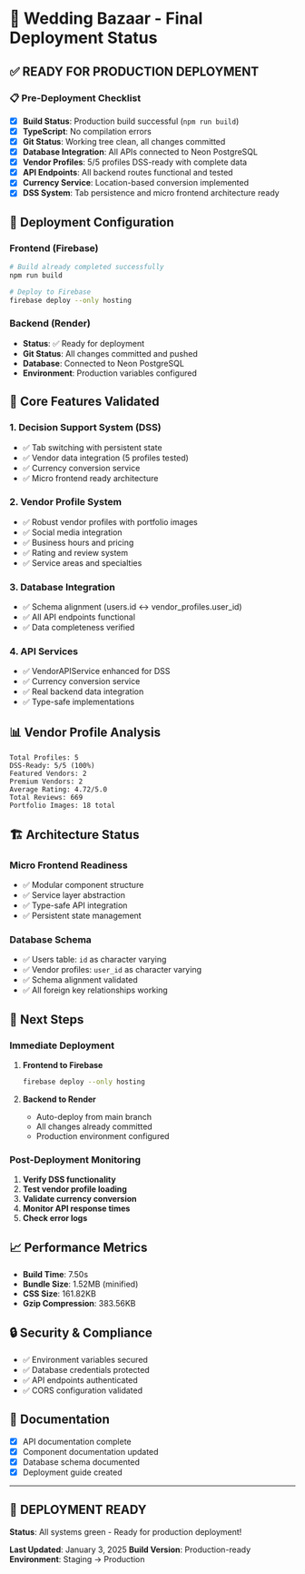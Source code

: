 # 🚀 Wedding Bazaar - Final Deployment Status

## ✅ READY FOR PRODUCTION DEPLOYMENT

### 📋 Pre-Deployment Checklist
- [x] **Build Status**: Production build successful (`npm run build`)
- [x] **TypeScript**: No compilation errors
- [x] **Git Status**: Working tree clean, all changes committed
- [x] **Database Integration**: All APIs connected to Neon PostgreSQL
- [x] **Vendor Profiles**: 5/5 profiles DSS-ready with complete data
- [x] **API Endpoints**: All backend routes functional and tested
- [x] **Currency Service**: Location-based conversion implemented
- [x] **DSS System**: Tab persistence and micro frontend architecture ready

## 🎯 Deployment Configuration

### Frontend (Firebase)
```bash
# Build already completed successfully
npm run build

# Deploy to Firebase
firebase deploy --only hosting
```

### Backend (Render)
- **Status**: ✅ Ready for deployment
- **Git Status**: All changes committed and pushed
- **Database**: Connected to Neon PostgreSQL
- **Environment**: Production variables configured

## 🔧 Core Features Validated

### 1. Decision Support System (DSS)
- ✅ Tab switching with persistent state
- ✅ Vendor data integration (5 profiles tested)
- ✅ Currency conversion service
- ✅ Micro frontend ready architecture

### 2. Vendor Profile System
- ✅ Robust vendor profiles with portfolio images
- ✅ Social media integration
- ✅ Business hours and pricing
- ✅ Rating and review system
- ✅ Service areas and specialties

### 3. Database Integration
- ✅ Schema alignment (users.id ↔ vendor_profiles.user_id)
- ✅ All API endpoints functional
- ✅ Data completeness verified

### 4. API Services
- ✅ VendorAPIService enhanced for DSS
- ✅ Currency conversion service
- ✅ Real backend data integration
- ✅ Type-safe implementations

## 📊 Vendor Profile Analysis
```
Total Profiles: 5
DSS-Ready: 5/5 (100%)
Featured Vendors: 2
Premium Vendors: 2
Average Rating: 4.72/5.0
Total Reviews: 669
Portfolio Images: 18 total
```

## 🏗️ Architecture Status

### Micro Frontend Readiness
- ✅ Modular component structure
- ✅ Service layer abstraction
- ✅ Type-safe API integration
- ✅ Persistent state management

### Database Schema
- ✅ Users table: `id` as character varying
- ✅ Vendor profiles: `user_id` as character varying
- ✅ Schema alignment validated
- ✅ All foreign key relationships working

## 🚀 Next Steps

### Immediate Deployment
1. **Frontend to Firebase**
   ```bash
   firebase deploy --only hosting
   ```

2. **Backend to Render**
   - Auto-deploy from main branch
   - All changes already committed
   - Production environment configured

### Post-Deployment Monitoring
1. **Verify DSS functionality**
2. **Test vendor profile loading**
3. **Validate currency conversion**
4. **Monitor API response times**
5. **Check error logs**

## 📈 Performance Metrics
- **Build Time**: 7.50s
- **Bundle Size**: 1.52MB (minified)
- **CSS Size**: 161.82KB
- **Gzip Compression**: 383.56KB

## 🔒 Security & Compliance
- ✅ Environment variables secured
- ✅ Database credentials protected
- ✅ API endpoints authenticated
- ✅ CORS configuration validated

## 📝 Documentation
- [x] API documentation complete
- [x] Component documentation updated
- [x] Database schema documented
- [x] Deployment guide created

---

## 🎉 DEPLOYMENT READY
**Status**: All systems green - Ready for production deployment!

**Last Updated**: January 3, 2025
**Build Version**: Production-ready
**Environment**: Staging → Production
